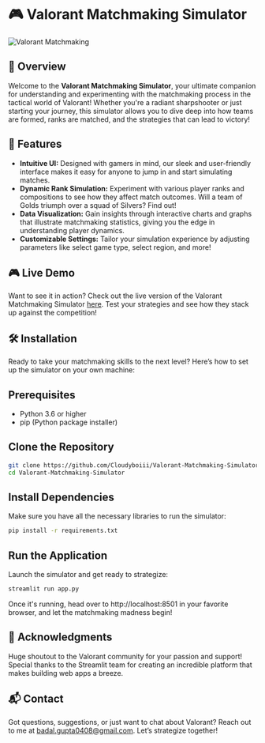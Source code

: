 # 🎮 Valorant Matchmaking Simulator

![Valorant Matchmaking](https://storage.googleapis.com/a1aa/image/0ae52aba-3268-482d-ad49-3b887096d3f8.jpeg)

## 🚀 Overview

Welcome to the **Valorant Matchmaking Simulator**, your ultimate companion for understanding and experimenting with the matchmaking process in the tactical world of Valorant! Whether you're a radiant sharpshooter or just starting your journey, this simulator allows you to dive deep into how teams are formed, ranks are matched, and the strategies that can lead to victory!

## 🌟 Features

- **Intuitive UI:** Designed with gamers in mind, our sleek and user-friendly interface makes it easy for anyone to jump in and start simulating matches.
- **Dynamic Rank Simulation:** Experiment with various player ranks and compositions to see how they affect match outcomes. Will a team of Golds triumph over a squad of Silvers? Find out!
- **Data Visualization:** Gain insights through interactive charts and graphs that illustrate matchmaking statistics, giving you the edge in understanding player dynamics.
- **Customizable Settings:** Tailor your simulation experience by adjusting parameters like select game type, select region, and more!

## 🎮 Live Demo

Want to see it in action? Check out the live version of the Valorant Matchmaking Simulator [here](https://valorant-matchmaking-simulator-udpqjdvttnj4mrslyseiec.streamlit.app/). Test your strategies and see how they stack up against the competition!

## 🛠 Installation

Ready to take your matchmaking skills to the next level? Here’s how to set up the simulator on your own machine:

## Prerequisites

- Python 3.6 or higher
- pip (Python package installer)

## Clone the Repository

```bash
git clone https://github.com/Cloudyboiii/Valorant-Matchmaking-Simulator.git
cd Valorant-Matchmaking-Simulator
```

## Install Dependencies
Make sure you have all the necessary libraries to run the simulator:

```bash
pip install -r requirements.txt
```

## Run the Application
Launch the simulator and get ready to strategize:

```bash
streamlit run app.py
```

Once it's running, head over to http://localhost:8501 in your favorite browser, and let the matchmaking madness begin!

## 🙌 Acknowledgments
Huge shoutout to the Valorant community for your passion and support!
Special thanks to the Streamlit team for creating an incredible platform that makes building web apps a breeze.

## 📬 Contact
Got questions, suggestions, or just want to chat about Valorant? Reach out to me at badal.gupta0408@gmail.com. Let’s strategize together!

